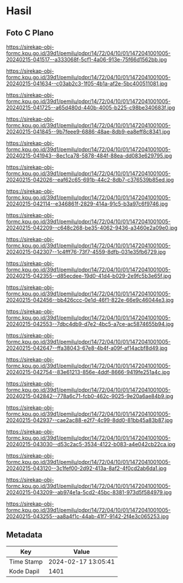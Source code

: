 # Hasil

## Foto C Plano

https://sirekap-obj-formc.kpu.go.id/39d1/pemilu/pdpr/14/72/04/10/01/1472041001005-20240215-041517--a333068f-5cf1-4a06-913e-75f66d1562bb.jpg

https://sirekap-obj-formc.kpu.go.id/39d1/pemilu/pdpr/14/72/04/10/01/1472041001005-20240215-041634--c03ab2c3-1f05-4b1a-af2e-5bc400511081.jpg

https://sirekap-obj-formc.kpu.go.id/39d1/pemilu/pdpr/14/72/04/10/01/1472041001005-20240215-041725--a65d480d-440b-4005-b225-c98be340683f.jpg

https://sirekap-obj-formc.kpu.go.id/39d1/pemilu/pdpr/14/72/04/10/01/1472041001005-20240215-041845--9b7feee9-6886-48ae-8db9-ea8eff8c8341.jpg

https://sirekap-obj-formc.kpu.go.id/39d1/pemilu/pdpr/14/72/04/10/01/1472041001005-20240215-041943--8ec1ca78-5878-484f-88ea-dd083e629795.jpg

https://sirekap-obj-formc.kpu.go.id/39d1/pemilu/pdpr/14/72/04/10/01/1472041001005-20240215-042026--eaf62c65-691b-44c2-8db7-c376539b85ed.jpg

https://sirekap-obj-formc.kpu.go.id/39d1/pemilu/pdpr/14/72/04/10/01/1472041001005-20240215-042114--e346861f-2829-414a-91c5-b3a97c6f9746.jpg

https://sirekap-obj-formc.kpu.go.id/39d1/pemilu/pdpr/14/72/04/10/01/1472041001005-20240215-042209--c648c268-be35-4062-9436-a3460e2a09e0.jpg

https://sirekap-obj-formc.kpu.go.id/39d1/pemilu/pdpr/14/72/04/10/01/1472041001005-20240215-042307--1c4fff76-73f7-4559-8dfb-031e35fb6729.jpg

https://sirekap-obj-formc.kpu.go.id/39d1/pemilu/pdpr/14/72/04/10/01/1472041001005-20240215-042355--d85ecdee-19d0-41d4-b029-2e9fc5b3e65f.jpg

https://sirekap-obj-formc.kpu.go.id/39d1/pemilu/pdpr/14/72/04/10/01/1472041001005-20240215-042456--bb426ccc-0e1d-46f1-822e-66e9c46044e3.jpg

https://sirekap-obj-formc.kpu.go.id/39d1/pemilu/pdpr/14/72/04/10/01/1472041001005-20240215-042553--7dbc4db9-d7e2-4bc5-a7ce-ac5874655b94.jpg

https://sirekap-obj-formc.kpu.go.id/39d1/pemilu/pdpr/14/72/04/10/01/1472041001005-20240215-042647--ffa38043-67e8-4b4f-a09f-af14acbf8d49.jpg

https://sirekap-obj-formc.kpu.go.id/39d1/pemilu/pdpr/14/72/04/10/01/1472041001005-20240215-042754--83e61213-856e-4ddf-8666-9419fe251a4c.jpg

https://sirekap-obj-formc.kpu.go.id/39d1/pemilu/pdpr/14/72/04/10/01/1472041001005-20240215-042842--778a6c71-fcb0-462c-9025-9e20a6ae84b9.jpg

https://sirekap-obj-formc.kpu.go.id/39d1/pemilu/pdpr/14/72/04/10/01/1472041001005-20240215-042937--cae2ac88-e2f7-4c99-8dd0-81bb45a83b87.jpg

https://sirekap-obj-formc.kpu.go.id/39d1/pemilu/pdpr/14/72/04/10/01/1472041001005-20240215-043030--d53c2ac5-3534-4122-b083-a4e042cb22ca.jpg

https://sirekap-obj-formc.kpu.go.id/39d1/pemilu/pdpr/14/72/04/10/01/1472041001005-20240215-043120--3c1fef00-2d92-413a-8af2-4f0cd2ab6da1.jpg

https://sirekap-obj-formc.kpu.go.id/39d1/pemilu/pdpr/14/72/04/10/01/1472041001005-20240215-043209--ab974e1a-5cd2-45bc-8381-973d5f584979.jpg

https://sirekap-obj-formc.kpu.go.id/39d1/pemilu/pdpr/14/72/04/10/01/1472041001005-20240215-043255--aa8a4f1c-44ab-41f7-9142-2f4e3c065253.jpg


## Metadata

| Key        | Value               |
| ---------- | ------------------- |
| Time Stamp | 2024-02-17 13:05:41 |
| Kode Dapil | 1401                |



